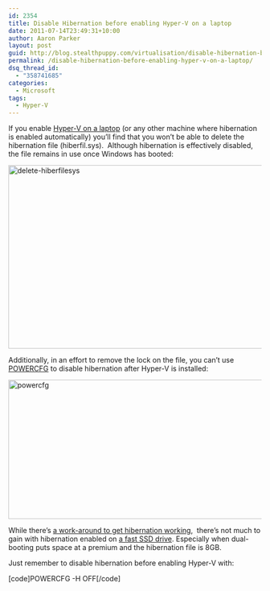 ```yaml
---
id: 2354
title: Disable Hibernation before enabling Hyper-V on a laptop
date: 2011-07-14T23:49:31+10:00
author: Aaron Parker
layout: post
guid: http://blog.stealthpuppy.com/virtualisation/disable-hibernation-before-enabling-hyper-v-on-a-laptop/
permalink: /disable-hibernation-before-enabling-hyper-v-on-a-laptop/
dsq_thread_id:
  - "358741685"
categories:
  - Microsoft
tags:
  - Hyper-V
---
```

If you enable [Hyper-V on a laptop](http://blog.drtritsch.com/?p=165) (or any other machine where hibernation is enabled automatically) you’ll find that you won’t be able to delete the hibernation file (hiberfil.sys).&#160; Although hibernation is effectively disabled, the file remains in use once Windows has booted:

<img style="background-image: none; border-bottom: 0px; border-left: 0px; padding-left: 0px; padding-right: 0px; display: inline; border-top: 0px; border-right: 0px; padding-top: 0px" title="delete-hiberfilesys" border="0" alt="delete-hiberfilesys" src="https://stealthpuppy.com/media/2011/07/delete-hiberfilesys.png" width="660" height="365" /> 

Additionally, in an effort to remove the lock on the file, you can’t use [POWERCFG](http://technet.microsoft.com/en-us/library/cc748940(WS.10).aspx) to disable hibernation after Hyper-V is installed:

<img style="background-image: none; border-bottom: 0px; border-left: 0px; padding-left: 0px; padding-right: 0px; display: inline; border-top: 0px; border-right: 0px; padding-top: 0px" title="powercfg" border="0" alt="powercfg" src="https://stealthpuppy.com/media/2011/07/powercfg.png" width="660" height="277" /> 

While there’s [a work-around to get hibernation working](http://blogs.technet.com/b/doxley/archive/2008/09/05/getting-some-sleep.aspx),&#160; there’s not much to gain with hibernation enabled on [a fast SSD drive](http://www.ocztechnology.com/ocz-vertex-3-sata-iii-2-5-ssd.html). Especially when dual-booting puts space at a premium and the hibernation file is 8GB.

Just remember to disable hibernation before enabling Hyper-V with:

[code]POWERCFG -H OFF[/code]